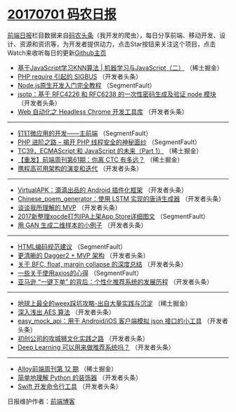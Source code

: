 # [20170701 码农日报](https://toutiao.qdkfweb.cn/date/2017/07/01)

[前端日报](https://qdkfweb.cn/c/news)栏目数据来自[码农头条](https://toutiao.qdkfweb.cn/)（我开发的爬虫），每日分享前端、移动开发、设计、资源和资讯等，为开发者提供动力，点击Star按钮来关注这个项目，点击Watch来收听每日的更新[Github主页](https://github.com/kujian/frontendDaily)
* [基于JavaScript学习KNN算法 | 机器学习与JavaScript（二）](https://toutiao.qdkfweb.cn/43076.html) （稀土掘金）
* [PHP require 引起的 SIGBUS](https://toutiao.qdkfweb.cn/43104.html) （开发者头条）
* [Node.js原生开发入门完全教程](https://toutiao.qdkfweb.cn/43082.html) （SegmentFault）
* [jsotp：基于 RFC4226 和 RFC6238 的一次性密码生成及验证 node 模块](https://toutiao.qdkfweb.cn/43107.html) （开发者头条）
* [Web 自动化之 Headless Chrome 开发工具库](https://toutiao.qdkfweb.cn/43094.html) （开发者头条）

***
* [钉钉微应用的开发——主前端](https://toutiao.qdkfweb.cn/43084.html) （SegmentFault）
* [PHP 进阶之路 &#8211; 揭开 PHP 线程安全的神秘面纱](https://toutiao.qdkfweb.cn/43086.html) （SegmentFault）
* [TC39，ECMAScript 和 JavaScript 的未来（Part 1）](https://toutiao.qdkfweb.cn/43073.html) （稀土掘金）
* [【重发】前端周刊第61期：你离 CTC 有多远？](https://toutiao.qdkfweb.cn/43075.html) （稀土掘金）
* [携程高可用架构的演变和迭代](https://toutiao.qdkfweb.cn/43091.html) （开发者头条）

***
* [VirtualAPK：滴滴出品的 Android 插件化框架](https://toutiao.qdkfweb.cn/43103.html) （开发者头条）
* [Chinese_poem_generator：使用 LSTM 实现的唐诗生成器](https://toutiao.qdkfweb.cn/43092.html) （开发者头条）
* [谈谈我所理解的 MVP](https://toutiao.qdkfweb.cn/43093.html) （开发者头条）
* [2017新整理xocde打包IPA上架App Store详细图文](https://toutiao.qdkfweb.cn/43083.html) （SegmentFault）
* [用 GAN 生成二维样本的小例子](https://toutiao.qdkfweb.cn/43095.html) （开发者头条）

***
* [HTML编码规范建议](https://toutiao.qdkfweb.cn/43085.html) （SegmentFault）
* [更清晰的 Dagger2 + MVP 架构](https://toutiao.qdkfweb.cn/43096.html) （开发者头条）
* [关于 BFC, float, margin collapse 的深度总结](https://toutiao.qdkfweb.cn/43097.html) （开发者头条）
* [一些关于使用axios的心得](https://toutiao.qdkfweb.cn/43087.html) （SegmentFault）
* [亚马逊 “一键下单” 的背后：个性化推荐系统的发展历程](https://toutiao.qdkfweb.cn/43098.html) （开发者头条）

***
* [地球上最全的weex踩坑攻略-出自大量实践与沉淀](https://toutiao.qdkfweb.cn/43072.html) （稀土掘金）
* [深入浅出 AES 算法](https://toutiao.qdkfweb.cn/43088.html) （开发者头条）
* [easy_mock_api：用于 Android/iOS 客户端模拟 json 接口的小工具](https://toutiao.qdkfweb.cn/43099.html) （开发者头条）
* [初创公司的攻城狮文化实践之路](https://toutiao.qdkfweb.cn/43089.html) （开发者头条）
* [Deep Learning 可以用来做推荐系统吗？](https://toutiao.qdkfweb.cn/43100.html) （开发者头条）

***
* [Alloy前端周刊第 12 期](https://toutiao.qdkfweb.cn/43074.html) （稀土掘金）
* [简单地理解 Python 的装饰器](https://toutiao.qdkfweb.cn/43090.html) （开发者头条）
* [Swift 开发命令行工具](https://toutiao.qdkfweb.cn/43101.html) （开发者头条）

日报维护作者：[前端博客](https://qdkfweb.cn/) 